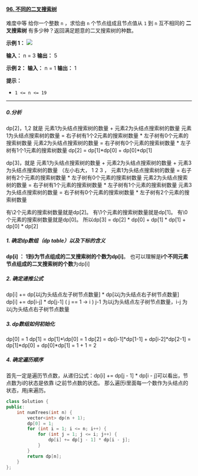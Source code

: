 #### [96. 不同的二叉搜索树](https://leetcode.cn/problems/unique-binary-search-trees/)
难度中等
给你一个整数 `n` ，求恰由 `n` 个节点组成且节点值从 `1` 到 `n` 互不相同的 **二叉搜索树** 有多少种？返回满足题意的二叉搜索树的种数。

**示例 1：**
![](https://assets.leetcode.com/uploads/2021/01/18/uniquebstn3.jpg)

**输入：** n = 3
**输出：** 5

**示例 2：**
**输入：** n = 1
**输出：** 1

**提示：**
-   `1 <= n <= 19`
---
##### 0.分析
dp\[2]，1,2 就是 元素1为头结点搜索树的数量 + 元素2为头结点搜索树的数量
元素1为头结点搜索树的数量 = 右子树有1个2元素的搜索树数量 * 左子树有0个元素的搜索树数量
元素2为头结点搜索树的数量 = 右子树有0个元素的搜索树数量 * 左子树有1个1元素的搜索树数量
dp\[2] = dp\[1]\*dp\[0] + dp\[0]\*dp\[1]

dp\[3]，就是 元素1为头结点搜索树的数量 + 元素2为头结点搜索树的数量 + 元素3为头结点搜索树的数量
（左小右大， 1 2 3 ，
元素1为头结点搜索树的数量 = 右子树有2个元素的搜索树数量 * 左子树有0个元素的搜索树数量
元素2为头结点搜索树的数量 = 右子树有1个元素的搜索树数量 * 左子树有1个元素的搜索树数量
元素3为头结点搜索树的数量 = 右子树有0个元素的搜索树数量 * 左子树有2个元素的搜索树数量


有\2个元素的搜索树数量就是dp\[2]。
有\1个元素的搜索树数量就是dp\[1]。
有\0个元素的搜索树数量就是dp\[0]。
所以dp\[3] = dp\[2] * dp\[0] + dp\[1] * dp\[1] + dp\[0] * dp\[2]

##### 1. 确定dp数组（dp table）以及下标的含义
**dp\[i] ： 1到i为节点组成的二叉搜索树的个数为dp\[i]**。
也可以理解是**i个不同元素节点组成的二叉搜索树的个数**为dp\[i]

##### 2.  确定递推公式
dp\[i] += dp\[以j为头结点左子树节点数量] * dp\[以j为头结点右子树节点数量] 
dp\[i] += dp\[i-j] * dp\[j-1]  ( j == 1 -> i ) 
j-1 为以j为头结点左子树节点数量，i-j 为以j为头结点右子树节点数量

##### 3. dp数组如何初始化
dp\[0] = 1
dp\[1] = dp\[1]\*\dp\[0] = 1
dp\[2] = dp\[i-1]\*dp\[1-1] + dp\[i-2]\*dp\[2-1] = dp\[1]\*dp\[0] + dp\[0]\*dp\[1] = 1 + 1 = 2

##### 4.  确定遍历顺序
首先一定是遍历节点数，从递归公式：dp\[i] += dp\[j - 1] * dp\[i - j]可以看出，节点数为i的状态是依靠 i之前节点数的状态。
那么遍历i里面每一个数作为头结点的状态，用j来遍历。

```cpp
class Solution {
public:
    int numTrees(int n) {
        vector<int> dp(n + 1);
        dp[0] = 1;
        for (int i = 1; i <= n; i++) {
            for (int j = 1; j <= i; j++) {
                dp[i] += dp[j - 1] * dp[i - j];
            }
        }
        return dp[n];
    }
};
```